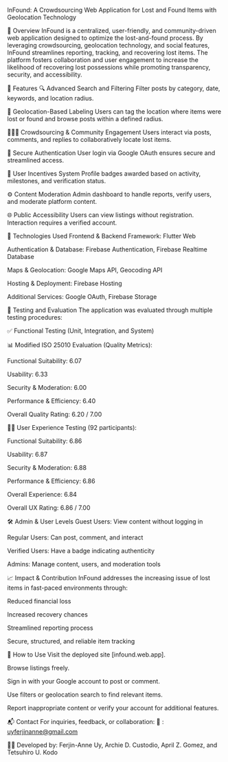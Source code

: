 InFound: A Crowdsourcing Web Application for Lost and Found Items with Geolocation Technology

📌 Overview
InFound is a centralized, user-friendly, and community-driven web application designed to optimize the lost-and-found process. By leveraging crowdsourcing, geolocation technology, and social features, InFound streamlines reporting, tracking, and recovering lost items. The platform fosters collaboration and user engagement to increase the likelihood of recovering lost possessions while promoting transparency, security, and accessibility.

🚀 Features
🔍 Advanced Search and Filtering
Filter posts by category, date, keywords, and location radius.

📍 Geolocation-Based Labeling
Users can tag the location where items were lost or found and browse posts within a defined radius.

🧑‍🤝‍🧑 Crowdsourcing & Community Engagement
Users interact via posts, comments, and replies to collaboratively locate lost items.

🔐 Secure Authentication
User login via Google OAuth ensures secure and streamlined access.

🏅 User Incentives System
Profile badges awarded based on activity, milestones, and verification status.

⚙️ Content Moderation
Admin dashboard to handle reports, verify users, and moderate platform content.

🌐 Public Accessibility
Users can view listings without registration. Interaction requires a verified account.

🧰 Technologies Used
Frontend & Backend Framework: Flutter Web

Authentication & Database: Firebase Authentication, Firebase Realtime Database

Maps & Geolocation: Google Maps API, Geocoding API

Hosting & Deployment: Firebase Hosting

Additional Services: Google OAuth, Firebase Storage

🧪 Testing and Evaluation
The application was evaluated through multiple testing procedures:

✅ Functional Testing (Unit, Integration, and System)

📊 Modified ISO 25010 Evaluation (Quality Metrics):

Functional Suitability: 6.07

Usability: 6.33

Security & Moderation: 6.00

Performance & Efficiency: 6.40

Overall Quality Rating: 6.20 / 7.00

🧑‍💻 User Experience Testing (92 participants):

Functional Suitability: 6.86

Usability: 6.87

Security & Moderation: 6.88

Performance & Efficiency: 6.86

Overall Experience: 6.84

Overall UX Rating: 6.86 / 7.00

🛠️ Admin & User Levels
Guest Users: View content without logging in

Regular Users: Can post, comment, and interact

Verified Users: Have a badge indicating authenticity

Admins: Manage content, users, and moderation tools

📈 Impact & Contribution
InFound addresses the increasing issue of lost items in fast-paced environments through:

Reduced financial loss

Increased recovery chances

Streamlined reporting process

Secure, structured, and reliable item tracking

📄 How to Use
Visit the deployed site [infound.web.app].

Browse listings freely.

Sign in with your Google account to post or comment.

Use filters or geolocation search to find relevant items.

Report inappropriate content or verify your account for additional features.

📬 Contact
For inquiries, feedback, or collaboration:
📧 : uyferjinanne@gmail.com

👨‍💻 Developed by: Ferjin-Anne Uy, Archie D. Custodio, April Z. Gomez, and Tetsuhiro U. Kodo
